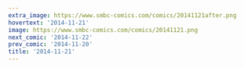 ```yaml
---
extra_image: https://www.smbc-comics.com/comics/20141121after.png
hovertext: '2014-11-21'
image: https://www.smbc-comics.com/comics/20141121.png
next_comic: '2014-11-22'
prev_comic: '2014-11-20'
title: '2014-11-21'
---
```


